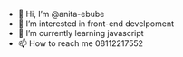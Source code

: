 - 👋 Hi, I’m @anita-ebube
- 👀 I’m interested in front-end develpoment
- 🌱 I’m currently learning javascript
- 📫 How to reach me 08112217552

<!---
anita-ebube/anita-ebube is a ✨ special ✨ repository because its `README.md` (this file) appears on your GitHub profile.
You can click the Preview link to take a look at your changes.
--->
